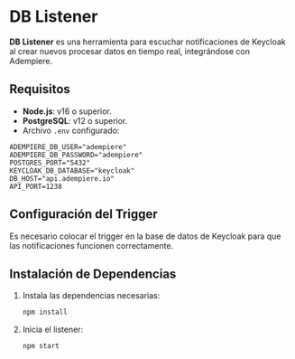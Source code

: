 # DB Listener

**DB Listener** es una herramienta para escuchar notificaciones de Keycloak al crear nuevos procesar datos en tiempo real, integrándose con Adempiere.

## Requisitos

- **Node.js**: v16 o superior.
- **PostgreSQL**: v12 o superior.
- Archivo `.env` configurado:

```ADEMPIERE_DB_NAME="adempiere"
ADEMPIERE_DB_USER="adempiere"
ADEMPIERE_DB_PASSWORD="adempiere"
POSTGRES_PORT="5432"
KEYCLOAK_DB_DATABASE="keycloak"
DB_HOST="api.adempiere.io"
API_PORT=1238
```

## Configuración del Trigger

Es necesario colocar el trigger en la base de datos de Keycloak para que las notificaciones funcionen correctamente.

## Instalación de Dependencias

1. Instala las dependencias necesarias:
   ```bash
   npm install
   ```

2. Inicia el listener:
   ```bash
   npm start